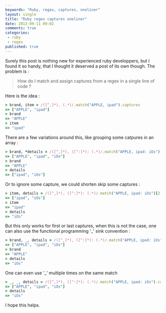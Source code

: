 ```yaml
---
keywords: "Ruby, regex, captures, oneliner"
layout: single
title: "Ruby regex captures oneliner"
date: 2013-09-11 09:02
comments: true
categories:
 - ruby
 - regex
published: true
---
```

Surely this post is nothing new for experienced ruby developpers, but I found it so handy, that I thought it deserved a post of its own though. The problem is :

> How do I match and assign captures from a regex in a single line of code ?

Here is the idea :

```ruby
> brand, item = /([^,]*), (.*)/.match("APPLE, ipad").captures
=> ["APPLE", "ipad"]
> brand
=> "APPLE"
> item
=> "ipad"
```

There are a few variations around this, like grouping some catpures in an array :

```ruby
> brand, *details = /([^,]*), ([^:]*): (.*)/.match("APPLE, ipad: iOs").captures
=> ["APPLE", "ipad", "iOs"]
> brand
=> "APPLE"
> details
=> ["ipad", "iOs"]
```

Or to ignore some capture, we could shorten skip some captures :

```ruby
> item, details = /([^,]*), ([^:]*): (.*)/.match("APPLE, ipad: iOs")[2..-1]
=> ["ipad", "iOs"]
> item
=> "ipad"
> details
=> "iOs"
```

But this only works for first or last captures, when this is not the case, one can also use the functional programming '_' sink convention :

```ruby
> brand, _, details = /([^,]*), ([^:]*): (.*)/.match("APPLE, ipad: iOs").captures
=> ["APPLE", "ipad", "iOs"]
> brand
=> "APPLE"
> details
=> "iOs"
```

One can even use '_' multiple times on the same match

```ruby
> _, _, details = /([^,]*), ([^:]*): (.*)/.match("APPLE, ipad: iOs").captures
=> ["APPLE", "ipad", "iOs"]
> details
=> "iOs"
```

I hope this helps.
